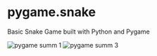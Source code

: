 # pygame.snake
Basic Snake Game built with Python and Pygame

![pygame summ 1](https://user-images.githubusercontent.com/75189508/208195364-41b2f3bb-4baf-41b8-a74f-000fa014532d.png)
![pygame summ 3](https://user-images.githubusercontent.com/75189508/208195361-8cabf1fa-0585-4658-99f6-f363f06dc5c8.png)
